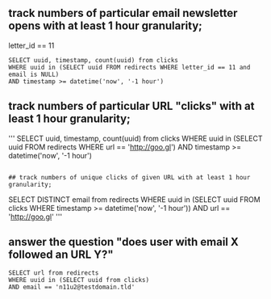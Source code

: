 ## track numbers of particular email newsletter opens with at least 1 hour granularity;

letter_id == 11
```
SELECT uuid, timestamp, count(uuid) from clicks
WHERE uuid in (SELECT uuid FROM redirects WHERE letter_id == 11 and email is NULL)
AND timestamp >= datetime('now', '-1 hour')
```

## track numbers of particular URL "clicks" with at least 1 hour granularity;
'''
SELECT uuid, timestamp, count(uuid) from clicks
WHERE uuid in (SELECT uuid FROM redirects WHERE url == 'http://goo.gl')
AND timestamp >= datetime('now', '-1 hour')
```

## track numbers of unique clicks of given URL with at least 1 hour granularity;
```
SELECT DISTINCT email from redirects
WHERE uuid in (SELECT uuid FROM clicks WHERE timestamp >= datetime('now', '-1 hour'))
AND url == 'http://goo.gl'
'''

## answer the question "does user with email X followed an URL Y?"
```
SELECT url from redirects
WHERE uuid in (SELECT uuid from clicks)
AND email == 'n11u2@testdomain.tld'
```

